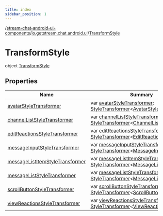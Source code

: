 ```yaml
---
title: index
sidebar_position: 1
---
```

/[stream-chat-android-ui-components](../../index.md)/[io.getstream.chat.android.ui](../index.md)/[TransformStyle](index.md)  
  
  
  
# TransformStyle  
object [TransformStyle](index.md)  
  
## Properties  
  
|  Name |  Summary | 
|---|---|
| <a name="io.getstream.chat.android.ui/TransformStyle/avatarStyleTransformer/#/PointingToDeclaration/"></a>[avatarStyleTransformer](avatarStyleTransformer.md)| <a name="io.getstream.chat.android.ui/TransformStyle/avatarStyleTransformer/#/PointingToDeclaration/"></a>var [avatarStyleTransformer](avatarStyleTransformer.md): [StyleTransformer](../StyleTransformer/index.md)&lt;[AvatarStyle](../../io.getstream.chat.android.ui.avatar/AvatarStyle/index.md)&gt;|
| <a name="io.getstream.chat.android.ui/TransformStyle/channelListStyleTransformer/#/PointingToDeclaration/"></a>[channelListStyleTransformer](channelListStyleTransformer.md)| <a name="io.getstream.chat.android.ui/TransformStyle/channelListStyleTransformer/#/PointingToDeclaration/"></a>var [channelListStyleTransformer](channelListStyleTransformer.md): [StyleTransformer](../StyleTransformer/index.md)&lt;[ChannelListViewStyle](../../io.getstream.chat.android.ui.channel.list/ChannelListViewStyle/index.md)&gt;|
| <a name="io.getstream.chat.android.ui/TransformStyle/editReactionsStyleTransformer/#/PointingToDeclaration/"></a>[editReactionsStyleTransformer](editReactionsStyleTransformer.md)| <a name="io.getstream.chat.android.ui/TransformStyle/editReactionsStyleTransformer/#/PointingToDeclaration/"></a>var [editReactionsStyleTransformer](editReactionsStyleTransformer.md): [StyleTransformer](../StyleTransformer/index.md)&lt;[EditReactionsViewStyle](../../io.getstream.chat.android.ui.message.list.reactions.edit/EditReactionsViewStyle/index.md)&gt;|
| <a name="io.getstream.chat.android.ui/TransformStyle/messageInputStyleTransformer/#/PointingToDeclaration/"></a>[messageInputStyleTransformer](messageInputStyleTransformer.md)| <a name="io.getstream.chat.android.ui/TransformStyle/messageInputStyleTransformer/#/PointingToDeclaration/"></a>var [messageInputStyleTransformer](messageInputStyleTransformer.md): [StyleTransformer](../StyleTransformer/index.md)&lt;[MessageInputViewStyle](../../io.getstream.chat.android.ui.message.input/MessageInputViewStyle/index.md)&gt;|
| <a name="io.getstream.chat.android.ui/TransformStyle/messageListItemStyleTransformer/#/PointingToDeclaration/"></a>[messageListItemStyleTransformer](messageListItemStyleTransformer.md)| <a name="io.getstream.chat.android.ui/TransformStyle/messageListItemStyleTransformer/#/PointingToDeclaration/"></a>var [messageListItemStyleTransformer](messageListItemStyleTransformer.md): [StyleTransformer](../StyleTransformer/index.md)&lt;[MessageListItemStyle](../../io.getstream.chat.android.ui.message.list/MessageListItemStyle/index.md)&gt;|
| <a name="io.getstream.chat.android.ui/TransformStyle/messageListStyleTransformer/#/PointingToDeclaration/"></a>[messageListStyleTransformer](messageListStyleTransformer.md)| <a name="io.getstream.chat.android.ui/TransformStyle/messageListStyleTransformer/#/PointingToDeclaration/"></a>var [messageListStyleTransformer](messageListStyleTransformer.md): [StyleTransformer](../StyleTransformer/index.md)&lt;[MessageListViewStyle](../../io.getstream.chat.android.ui.message.list/MessageListViewStyle/index.md)&gt;|
| <a name="io.getstream.chat.android.ui/TransformStyle/scrollButtonStyleTransformer/#/PointingToDeclaration/"></a>[scrollButtonStyleTransformer](scrollButtonStyleTransformer.md)| <a name="io.getstream.chat.android.ui/TransformStyle/scrollButtonStyleTransformer/#/PointingToDeclaration/"></a>var [scrollButtonStyleTransformer](scrollButtonStyleTransformer.md): [StyleTransformer](../StyleTransformer/index.md)&lt;[ScrollButtonViewStyle](../../io.getstream.chat.android.ui.message.list/ScrollButtonViewStyle/index.md)&gt;|
| <a name="io.getstream.chat.android.ui/TransformStyle/viewReactionsStyleTransformer/#/PointingToDeclaration/"></a>[viewReactionsStyleTransformer](viewReactionsStyleTransformer.md)| <a name="io.getstream.chat.android.ui/TransformStyle/viewReactionsStyleTransformer/#/PointingToDeclaration/"></a>var [viewReactionsStyleTransformer](viewReactionsStyleTransformer.md): [StyleTransformer](../StyleTransformer/index.md)&lt;[ViewReactionsViewStyle](../../io.getstream.chat.android.ui.message.list.reactions.view/ViewReactionsViewStyle/index.md)&gt;|

